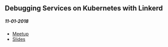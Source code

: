 Debugging Services on Kubernetes with Linkerd
---------------------------------------------

##### 11-01-2018

- [Meetup](https://www.meetup.com/en-AU/sfnode/events/mxstsmyxpbcb/)
- [Slides](sfnode-11-2018/slides.pdf)
